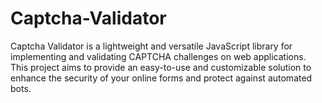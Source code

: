 # Captcha-Validator
Captcha Validator is a lightweight and versatile JavaScript library for implementing and validating CAPTCHA challenges on web applications. This project aims to provide an easy-to-use and customizable solution to enhance the security of your online forms and protect against automated bots.
